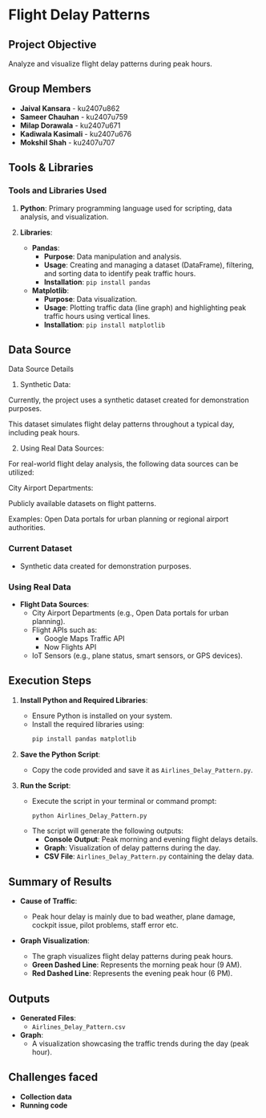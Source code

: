 # Flight Delay Patterns

## Project Objective
Analyze and visualize flight delay patterns during peak hours.

## Group Members
- **Jaival Kansara** - ku2407u862  
- **Sameer Chauhan** - ku2407u759
- **Milap Dorawala** - ku2407u671
- **Kadiwala Kasimali** - ku2407u676
- **Mokshil Shah** - ku2407u707

## Tools & Libraries

### Tools and Libraries Used
1. **Python**: Primary programming language used for scripting, data analysis, and visualization.

2. **Libraries**:
    - **Pandas**:
        - **Purpose**: Data manipulation and analysis.
        - **Usage**: Creating and managing a dataset (DataFrame), filtering, and sorting data to identify peak traffic hours.
        - **Installation**: `pip install pandas`
    - **Matplotlib**:
        - **Purpose**: Data visualization.
        - **Usage**: Plotting traffic data (line graph) and highlighting peak traffic hours using vertical lines.
        - **Installation**: `pip install matplotlib`

## Data Source
Data Source Details

1. Synthetic Data:

Currently, the project uses a synthetic dataset created for demonstration purposes.

This dataset simulates flight delay patterns throughout a typical day, including peak hours.



2. Using Real Data Sources:

For real-world flight delay analysis, the following data sources can be utilized:

City Airport Departments:

Publicly available datasets on flight patterns.

Examples: Open Data portals for urban planning or regional airport authorities.

### Current Dataset
- Synthetic data created for demonstration purposes.

### Using Real Data
- **Flight Data Sources**:
  - City Airport Departments (e.g., Open Data portals for urban planning).
  - Flight APIs such as:
    - Google Maps Traffic API
    - Now Flights API
  - IoT Sensors (e.g., plane status, smart sensors, or GPS devices).


## Execution Steps

1. **Install Python and Required Libraries**:
   - Ensure Python is installed on your system.
   - Install the required libraries using:
     ```bash
     pip install pandas matplotlib
     ```

2. **Save the Python Script**:
   - Copy the code provided and save it as `Airlines_Delay_Pattern.py`.

3. **Run the Script**:
   - Execute the script in your terminal or command prompt:
     ```bash
     python Airlines_Delay_Pattern.py
     ```
   - The script will generate the following outputs:
     - **Console Output**: Peak morning and evening flight delays details.
     - **Graph**: Visualization of delay patterns during the day.
     - **CSV File**: `Airlines_Delay_Pattern.py` containing the delay data.

## Summary of Results

- **Cause of Traffic**:
  - Peak hour delay is mainly due to bad weather, plane damage, cockpit issue, pilot problems, staff error etc.
  
- **Graph Visualization**:
  - The graph visualizes flight delay patterns during peak hours.
  - **Green Dashed Line**: Represents the morning peak hour (9 AM).
  - **Red Dashed Line**: Represents the evening peak hour (6 PM).



## Outputs
- **Generated Files**:
  - `Airlines_Delay_Pattern.csv`
- **Graph**:
  - A visualization showcasing the traffic trends during the day (peak hour).

## Challenges faced
- **Collection data**
- **Running code**
